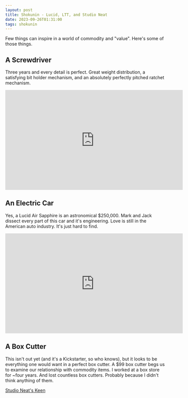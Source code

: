 ```yaml
---
layout: post
title: Shokunin - Lucid, LTT, and Studio Neat
date: 2023-09-26T01:31:00
tags: shokunin
---
```

Few things can inspire in a world of commodity and "value". Here's some of those things.


## A Screwdriver

Three years and every detail is perfect. Great weight distribution, a satisfying bit holder mechanism, and an absolutely perfectly pitched ratchet mechanism.

<iframe width="560" height="315" src="https://www.youtube.com/embed/2K5Gqp1cEcM?si=00zK6rmiMt3qXMQ2" title="YouTube video player" frameborder="0" allow="accelerometer; autoplay; clipboard-write; encrypted-media; gyroscope; picture-in-picture; web-share" allowfullscreen></iframe>

## An Electric Car

Yes, a Lucid Air Sapphire is an astronomical $250,000. Mark and Jack dissect every part of this car and it's engineering. Love is still in the American auto industry. It's just hard to find.

<iframe width="560" height="315" src="https://www.youtube.com/embed/emkj_fOBovY?si=kPKqtJUvBrLOsICN" title="YouTube video player" frameborder="0" allow="accelerometer; autoplay; clipboard-write; encrypted-media; gyroscope; picture-in-picture; web-share" allowfullscreen></iframe>

## A Box Cutter

This isn't out yet (and it's a Kickstarter, so who knows), but it looks to be everything one would want in a perfect box cutter. A $99 box cutter begs us to examine our relationship with commodity items. I worked at a box store for ~four years. And lost countless box cutters. Probably because I didn't think anything of them.

[Studio Neat's Keen](https://www.kickstarter.com/projects/danprovost/keen-a-compact-durable-and-retractable-utility-knife)
